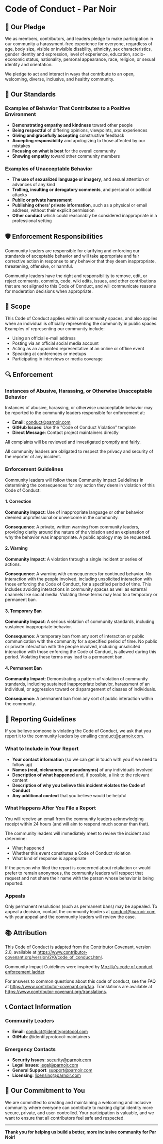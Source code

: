 # Code of Conduct - Par Noir

## 🎯 **Our Pledge**

We as members, contributors, and leaders pledge to make participation in our community a harassment-free experience for everyone, regardless of age, body size, visible or invisible disability, ethnicity, sex characteristics, gender identity and expression, level of experience, education, socio-economic status, nationality, personal appearance, race, religion, or sexual identity and orientation.

We pledge to act and interact in ways that contribute to an open, welcoming, diverse, inclusive, and healthy community.

## 🚀 **Our Standards**

### **Examples of Behavior That Contributes to a Positive Environment**

- **Demonstrating empathy and kindness** toward other people
- **Being respectful** of differing opinions, viewpoints, and experiences
- **Giving and gracefully accepting** constructive feedback
- **Accepting responsibility** and apologizing to those affected by our mistakes
- **Focusing on what is best** for the overall community
- **Showing empathy** toward other community members

### **Examples of Unacceptable Behavior**

- **The use of sexualized language or imagery**, and sexual attention or advances of any kind
- **Trolling, insulting or derogatory comments**, and personal or political attacks
- **Public or private harassment**
- **Publishing others' private information**, such as a physical or email address, without their explicit permission
- **Other conduct** which could reasonably be considered inappropriate in a professional setting

## 🛡️ **Enforcement Responsibilities**

Community leaders are responsible for clarifying and enforcing our standards of acceptable behavior and will take appropriate and fair corrective action in response to any behavior that they deem inappropriate, threatening, offensive, or harmful.

Community leaders have the right and responsibility to remove, edit, or reject comments, commits, code, wiki edits, issues, and other contributions that are not aligned to this Code of Conduct, and will communicate reasons for moderation decisions when appropriate.

## 📏 **Scope**

This Code of Conduct applies within all community spaces, and also applies when an individual is officially representing the community in public spaces. Examples of representing our community include:

- Using an official e-mail address
- Posting via an official social media account
- Acting as an appointed representative at an online or offline event
- Speaking at conferences or meetups
- Participating in interviews or media coverage

## 🔍 **Enforcement**

### **Instances of Abusive, Harassing, or Otherwise Unacceptable Behavior**

Instances of abusive, harassing, or otherwise unacceptable behavior may be reported to the community leaders responsible for enforcement at:

- **Email**: conduct@parnoir.com
- **GitHub Issues**: Use the "Code of Conduct Violation" template
- **Direct Message**: Contact project maintainers directly

All complaints will be reviewed and investigated promptly and fairly.

All community leaders are obligated to respect the privacy and security of the reporter of any incident.

### **Enforcement Guidelines**

Community leaders will follow these Community Impact Guidelines in determining the consequences for any action they deem in violation of this Code of Conduct:

#### **1. Correction**
**Community Impact**: Use of inappropriate language or other behavior deemed unprofessional or unwelcome in the community.

**Consequence**: A private, written warning from community leaders, providing clarity around the nature of the violation and an explanation of why the behavior was inappropriate. A public apology may be requested.

#### **2. Warning**
**Community Impact**: A violation through a single incident or series of actions.

**Consequence**: A warning with consequences for continued behavior. No interaction with the people involved, including unsolicited interaction with those enforcing the Code of Conduct, for a specified period of time. This includes avoiding interactions in community spaces as well as external channels like social media. Violating these terms may lead to a temporary or permanent ban.

#### **3. Temporary Ban**
**Community Impact**: A serious violation of community standards, including sustained inappropriate behavior.

**Consequence**: A temporary ban from any sort of interaction or public communication with the community for a specified period of time. No public or private interaction with the people involved, including unsolicited interaction with those enforcing the Code of Conduct, is allowed during this period. Violating these terms may lead to a permanent ban.

#### **4. Permanent Ban**
**Community Impact**: Demonstrating a pattern of violation of community standards, including sustained inappropriate behavior, harassment of an individual, or aggression toward or disparagement of classes of individuals.

**Consequence**: A permanent ban from any sort of public interaction within the community.

## 🤝 **Reporting Guidelines**

If you believe someone is violating the Code of Conduct, we ask that you report it to the community leaders by emailing conduct@parnoir.com.

### **What to Include in Your Report**

- **Your contact information** (so we can get in touch with you if we need to follow up)
- **Names (real, nicknames, or pseudonyms)** of any individuals involved
- **Description of what happened** and, if possible, a link to the relevant content
- **Description of why you believe this incident violates the Code of Conduct**
- **Any additional context** that you believe would be helpful

### **What Happens After You File a Report**

You will receive an email from the community leaders acknowledging receipt within 24 hours (and will aim to respond much sooner than that).

The community leaders will immediately meet to review the incident and determine:
- What happened
- Whether this event constitutes a Code of Conduct violation
- What kind of response is appropriate

If the person who filed the report is concerned about retaliation or would prefer to remain anonymous, the community leaders will respect that request and not share their name with the person whose behavior is being reported.

### **Appeals**

Only permanent resolutions (such as permanent bans) may be appealed. To appeal a decision, contact the community leaders at conduct@parnoir.com with your appeal and the community leaders will review the case.

## 📚 **Attribution**

This Code of Conduct is adapted from the [Contributor Covenant](https://www.contributor-covenant.org), version 2.0, available at https://www.contributor-covenant.org/version/2/0/code_of_conduct.html.

Community Impact Guidelines were inspired by [Mozilla's code of conduct enforcement ladder](https://github.com/mozilla/diversity).

For answers to common questions about this code of conduct, see the FAQ at https://www.contributor-covenant.org/faq. Translations are available at https://www.contributor-covenant.org/translations.

## 📞 **Contact Information**

### **Community Leaders**
- **Email**: conduct@identityprotocol.com
- **GitHub**: @identityprotocol-maintainers

### **Emergency Contacts**
- **Security Issues**: security@parnoir.com
- **Legal Issues**: legal@parnoir.com
- **General Support**: support@parnoir.com
- **Licensing**: licensing@parnoir.com

## 🎉 **Our Commitment to You**

We are committed to creating and maintaining a welcoming and inclusive community where everyone can contribute to making digital identity more secure, private, and user-controlled. Your participation is valuable, and we want to ensure that all contributors feel safe and respected.

---

**Thank you for helping us build a better, more inclusive community for Par Noir!**
